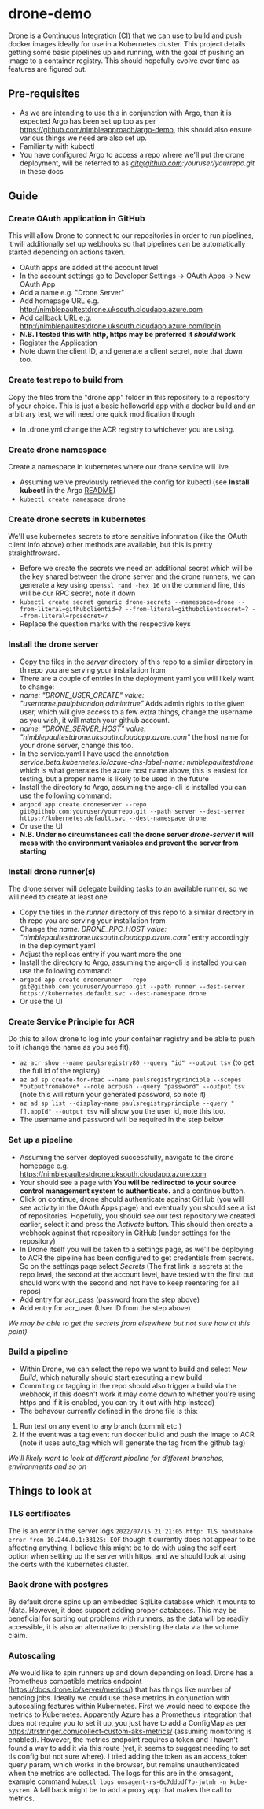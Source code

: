 # drone-demo
Drone is a Continuous Integration (CI) that we can use to build and push docker images ideally for use in a Kubernetes cluster. This project details getting some basic pipelines up and running, with the goal of pushing an image to a container registry. This should hopefully evolve over time as features are figured out.

## Pre-requisites
- As we are intending to use this in conjunction with Argo, then it is expected Argo has been set up too as per https://github.com/nimbleapproach/argo-demo, this should also ensure various things we need are also set up.
- Familiarity with kubectl
- You have configured Argo to access a repo where we'll put the drone deployment, will be referred to as *git@github.com:youruser/yourrepo.git* in these docs

## Guide
### Create OAuth application in GitHub
This will allow Drone to connect to our repositories in order to run pipelines, it will additionally set up webhooks so that pipelines can be automatically started depending on actions taken.
- OAuth apps are added at the account level
- In the account settings go to Developer Settings -> OAuth Apps -> New OAuth App
- Add a name e.g. "Drone Server"
- Add homepage URL e.g. http://nimblepaultestdrone.uksouth.cloudapp.azure.com
- Add callback URL e.g. http://nimblepaultestdrone.uksouth.cloudapp.azure.com/login
- **N.B. I tested this with http, https may be preferred it *should* work**
- Register the Application
- Note down the client ID, and generate a client secret, note that down too.

### Create test repo to build from
Copy the files from the "drone app" folder in this repository to a repository of your choice.
This is just a basic helloworld app with a docker build and an arbitrary test, we will need one quick modification though
- In .drone.yml change the ACR registry to whichever you are using.

### Create drone namespace
Create a namespace in kubernetes where our drone service will live.
- Assuming we've previously retrieved the config for kubectl (see **Install kubectl** in the Argo [README](https://github.com/nimbleapproach/argo-demo/blob/main/README.md))
- `kubectl create namespace drone`

### Create drone secrets in kubernetes
We'll use kubernetes secrets to store sensitive information (like the OAuth client info above) other methods are available, but this is pretty straightfroward.
- Before we create the secrets we need an additional secret which will be the key shared between the drone server and the drone runners, we can generate a key using `openssl rand -hex 16` on the command line, this will be our RPC secret, note it down
- `kubectl create secret generic drone-secrets --namespace=drone --from-literal=githubclientid=? --from-literal=githubclientsecret=? --from-literal=rpcsecret=?`
- Replace the question marks with the respective keys

### Install the drone server
- Copy the files in the *server* directory of this repo to a similar directory in th repo you are serving your installation from 
- There are a couple of entries in the deployment yaml you will likely want to change:
- *name: "DRONE_USER_CREATE" value: "username:paulpbrandon,admin:true"* Adds admin rights to the given user, which will give access to a few extra things, change the username as you wish, it will match your github account.
- *name: "DRONE_SERVER_HOST" value: "nimblepaultestdrone.uksouth.cloudapp.azure.com"* the host name for your drone server, change this too.
- In the service.yaml I have used the annotation *service.beta.kubernetes.io/azure-dns-label-name: nimblepaultestdrone* which is what generates the azure host name above, this is easiest for testing, but a proper name is likely to be used in the future
- Install the directory to Argo, assuming the argo-cli is installed you can use the following command:
- `argocd app create droneserver --repo git@github.com:youruser/yourrepo.git --path server --dest-server https://kubernetes.default.svc --dest-namespace drone`
- Or use the UI
- **N.B. Under no circumstances call the drone server *drone-server* it will mess with the environment variables and prevent the server from starting**

### Install drone runner(s)
The drone server will delegate building tasks to an available runner, so we will need to create at least one
- Copy the files in the *runner* directory of this repo to a similar directory in th repo you are serving your installation from 
- Change the *name: DRONE_RPC_HOST value: "nimblepaultestdrone.uksouth.cloudapp.azure.com"* entry accordingly in the deployment yaml
- Adjust the replicas entry if you want more the one
- Install the directory to Argo, assuming the argo-cli is installed you can use the following command:
- `argocd app create dronerunner --repo git@github.com:youruser/yourrepo.git --path runner --dest-server https://kubernetes.default.svc --dest-namespace drone`
- Or use the UI

### Create Service Principle for ACR
Do this to allow drone to log into your container registry and be able to push to it (change the name as you see fit).
- `az acr show --name paulsregistry80 --query "id" --output tsv` (to get the full id of the registry)
- `az ad sp create-for-rbac --name paulsregistryprinciple --scopes *outputfromabove* --role acrpush --query "password" --output tsv` (note this will return your generated password, so note it)
- `az ad sp list --display-name paulsregistryprinciple --query "[].appId" --output tsv` will show you the user id, note this too.
- The username and password will be required in the step below

### Set up a pipeline
- Assuming the server deployed successfully, navigate to the drone homepage e.g. https://nimblepaultestdrone.uksouth.cloudapp.azure.com
- Your should see a page with **You will be redirected to your source control management system to authenticate.** and a continue button.
- Click on continue, drone should authenticate against GitHub (you will see activity in the OAuth Apps page) and eventually you should see a list of repositories. Hopefully, you should see our test repository we created earlier, select it and press the *Activate* button. This should then create a webhook against that repository in GitHub (under settings for the repository)
- In Drone itself you will be taken to a settings page, as we'll be deploying to ACR the pipeline has been configured to get credentials from secrets.  So on the settings page select *Secrets* (The first link is secrets at the repo level, the second at the account level, have tested with the first but should work with the second and not have to keep reentering for all repos)
- Add entry for acr_pass (password from the step above)
- Add entry for acr_user (User ID from the step above)

*We may be able to get the secrets from elsewhere but not sure how at this point)*

### Build a pipeline 
- Within Drone, we can select the repo we want to build and select *New Build*, which naturally should start executing a new build
- Commiting or tagging in the repo should also trigger a build via the webhook, if this doesn't work it may come down to whether you're using https and if it is enabled, you can try it out with http instead)
- The behavour currently defined in the drone file is this:
1. Run test on any event to any branch (commit etc.)
2. If the event was a tag event run docker build and push the image to ACR (note it uses auto_tag which will generate the tag from the github tag)

*We'll likely want to look at different pipeline for different branches, environments and so on*

## Things to look at
### TLS certificates
The is an error in the server logs `2022/07/15 21:21:05 http: TLS handshake error from 10.244.0.1:33125: EOF` though it currently does not appear to be affecting anything, I believe this might be to do with using the self cert option when setting up the server with https, and we should look at using the certs with the kubernetes cluster.

### Back drone with postgres
By default drone spins up an embedded SqlLite database which it mounts to /data. However, it does support adding proper databases. This may be beneficial for sorting out problems with runners, as the data will be readily accessible, it is also an alternative to persisting the data via the volume claim.

### Autoscaling
We would like to spin runners up and down depending on load. Drone has a Prometheus compatible metrics endpoint (https://docs.drone.io/server/metrics/) that has things like number of pending jobs. Ideally we could use these metrics in conjunction with autoscaling features within Kubernetes. First we would need to expose the metrics to Kubernetes. Apparently Azure has a Prometheus integration that does not require you to set it up, you just have to add a ConfigMap as per https://trstringer.com/collect-custom-aks-metrics/ (assuming monitoring is enabled). However, the metrics endpoint requires a token and I haven't found a way to add it via this route (yet, it seems to suggest needing to set tls config but not sure where). I tried adding the token as an access_token query param, which works in the browser, but remains unauthenticated when the metrics are collected. The logs for this are in the omsagent, example command `kubectl logs omsagent-rs-6c7ddbdf7b-jwtnh -n kube-system`. A fall back might be to add a proxy app that makes the call to metrics.
